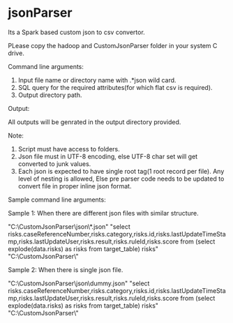 # jsonParser
Its a Spark based custom json to csv convertor.

PLease copy the hadoop and CustomJsonParser folder in your system C drive.

Command line arguments:
1. Input file name or directory name with .*json wild card.
2. SQL query for the required attributes(for which flat csv is required).
3. Output directory path.

Output:

All outputs will be genrated in the output directory provided.

Note: 

1. Script must have access to folders.
2. Json file must in UTF-8 encoding, else UTF-8 char set will get converted to junk values.
3. Each json is expected to have single root tag(1 root record per file). Any level of nesting is allowed, Else pre parser code needs to be updated to convert file in proper inline json format.

Sample command line arguments:

Sample 1: When there are different json files with similar structure.

"C:\\CustomJsonParser\\json\\*.json" "select risks.caseReferenceNumber,risks.category,risks.id,risks.lastUpdateTimeStamp,risks.lastUpdateUser,risks.result,risks.ruleId,risks.score from (select explode(data.risks) as risks from target_table) risks" "C:\\CustomJsonParser\\"

Sample 2: When there is single json file.

"C:\\CustomJsonParser\\json\\dummy.json" "select risks.caseReferenceNumber,risks.category,risks.id,risks.lastUpdateTimeStamp,risks.lastUpdateUser,risks.result,risks.ruleId,risks.score from (select explode(data.risks) as risks from target_table) risks" "C:\\CustomJsonParser\\"
